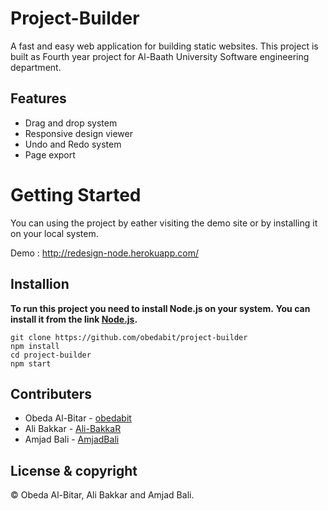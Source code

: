 # Project-Builder
A fast and easy web application for building static websites.
This project is built as Fourth year project for Al-Baath University Software engineering department.

## Features

- Drag and drop system
- Responsive design viewer
- Undo and Redo system
- Page export

# Getting Started

You can using the project by eather visiting the demo site or by installing it on your local system.

Demo : http://redesign-node.herokuapp.com/

## Installion
**To run this project you need to install Node.js on your system.**
**You can install it from the link [Node.js](https://nodejs.org/).**

```
git clone https://github.com/obedabit/project-builder
npm install
cd project-builder
npm start
```

## Contributers
- Obeda Al-Bitar - [obedabit](https://github.com/obedabit)
- Ali Bakkar - [Ali-BakkaR](https://github.com/Ali-BaKKaR)
- Amjad Bali - [AmjadBali](https://github.com/AmjadBali)

## License & copyright
© Obeda Al-Bitar, Ali Bakkar and Amjad Bali.


